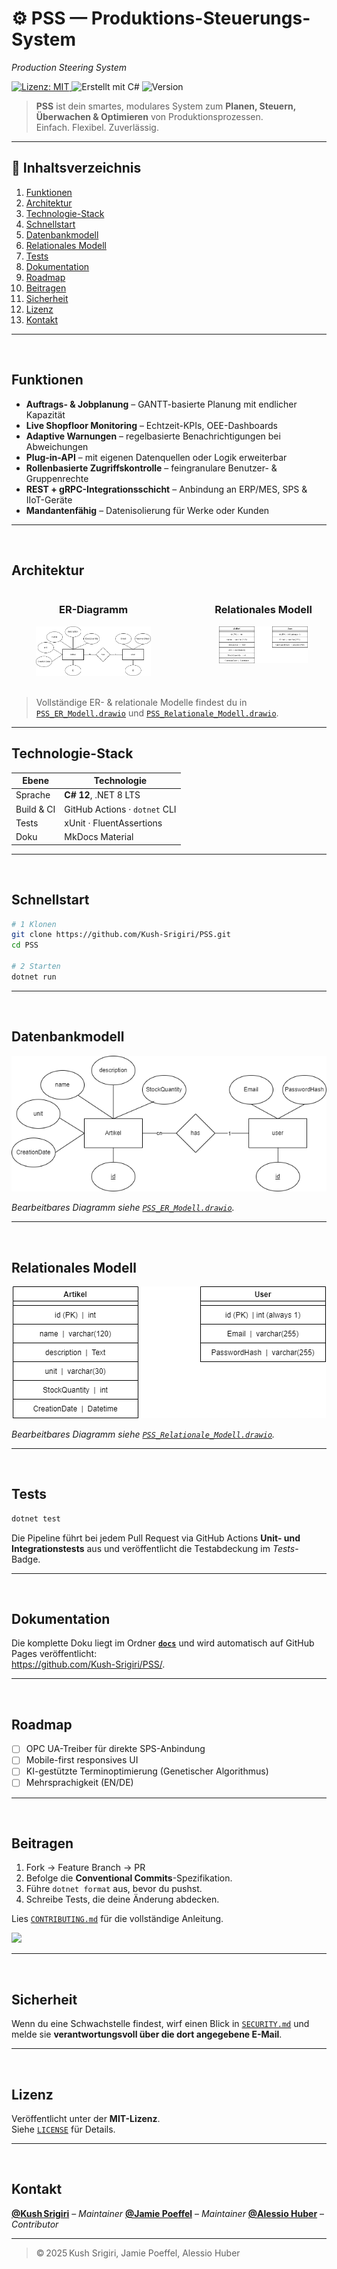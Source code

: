 # ⚙️ PSS — Produktions-Steuerungs-System  
*Production Steering System*

<p align="left">
  <a href="https://github.com/Kush-Srigiri/PSS/blob/main/LICENSE">
    <img alt="Lizenz: MIT" src="https://img.shields.io/badge/license-MIT-blue.svg">
  </a>
  <img alt="Erstellt mit C#" src="https://img.shields.io/badge/made%20with-C%23-239120?logo=c-sharp&logoColor=fff">
  <img alt="Version" src="https://img.shields.io/github/v/release/Kush-Srigiri/PSS?include_prereleases">
</p>

> **PSS** ist dein smartes, modulares System zum **Planen, Steuern, Überwachen & Optimieren** von Produktionsprozessen.  
> Einfach. Flexibel. Zuverlässig.

---

## 📑 Inhaltsverzeichnis
1. [Funktionen](#funktionen)
2. [Architektur](#architektur)
3. [Technologie-Stack](#technologie-stack)
4. [Schnellstart](#schnellstart)
5. [Datenbankmodell](#datenbankmodell)
6. [Relationales Modell](#relationales-modell)
7. [Tests](#tests)
8. [Dokumentation](#dokumentation)
9. [Roadmap](#roadmap)
10. [Beitragen](#beitragen)
11. [Sicherheit](#sicherheit)
12. [Lizenz](#lizenz)
13. [Kontakt](#kontakt)

---
<br>

## Funktionen
- **Auftrags- & Jobplanung** – GANTT-basierte Planung mit endlicher Kapazität  
- **Live Shopfloor Monitoring** – Echtzeit-KPIs, OEE-Dashboards  
- **Adaptive Warnungen** – regelbasierte Benachrichtigungen bei Abweichungen  
- **Plug-in-API** – mit eigenen Datenquellen oder Logik erweiterbar  
- **Rollenbasierte Zugriffskontrolle** – feingranulare Benutzer- & Gruppenrechte  
- **REST + gRPC-Integrationsschicht** – Anbindung an ERP/MES, SPS & IIoT-Geräte  
- **Mandantenfähig** – Datenisolierung für Werke oder Kunden  

---
<br>

## Architektur 

<div style="display: flex; justify-content: center; gap: 40px;">
  <div style="text-align: center;">
    <h3>ER-Diagramm</h3>
    <img src="https://raw.githubusercontent.com/Kush-Srigiri/PSS/main/PSS_ER_Modell.png" alt="ER-Diagramm" style="max-width: 70%; height: auto;">
  </div>
  <div style="text-align: center;">
    <h3>Relationales Modell</h3>
    <img src="https://raw.githubusercontent.com/Kush-Srigiri/PSS/main/PSS_Relationale_Modell.png" alt="Relationales Modell" style="max-width: 70%; height: auto;">
  </div>
</div>

<br>

> Vollständige ER- & relationale Modelle findest du in  
> [`PSS_ER_Modell.drawio`](./PSS_ER_Modell.drawio) und [`PSS_Relationale_Modell.drawio`](./PSS_Relationale_Modell.drawio).
---

## Technologie-Stack
| Ebene  | Technologie |
|--------|-------------|
| Sprache | **C# 12**, .NET 8 LTS |
| Build & CI | GitHub Actions · `dotnet` CLI |
| Tests | xUnit · FluentAssertions |
| Doku | MkDocs Material |

---
<br>

## Schnellstart 
```bash
# 1 Klonen
git clone https://github.com/Kush-Srigiri/PSS.git
cd PSS

# 2 Starten
dotnet run
```


---
<br>


## Datenbankmodell

<p align="center">
  <img src="https://raw.githubusercontent.com/Kush-Srigiri/PSS/main/PSS_ER_Modell.png" alt="ER Diagramm">
</p>


*Bearbeitbares Diagramm siehe [`PSS_ER_Modell.drawio`](./PSS_ER_Modell.drawio).*

---
<br>

## Relationales Modell

<p align="center">
  <img src="https://raw.githubusercontent.com/Kush-Srigiri/PSS/main/PSS_Relationale_Modell.png" alt="Relational Model">
</p>


*Bearbeitbares Diagramm siehe [`PSS_Relationale_Modell.drawio`](./PSS_Relationale_Modell.drawio).*

---
<br>

## Tests 
```bash
dotnet test
```
Die Pipeline führt bei jedem Pull Request via GitHub Actions **Unit- und Integrationstests** aus und veröffentlicht die Testabdeckung im *Tests*-Badge.

---
<br>

## Dokumentation
Die komplette Doku liegt im Ordner **[`docs`](./docs)** und wird automatisch auf GitHub Pages veröffentlicht: <br>
<https://github.com/Kush-Srigiri/PSS/>.

---
<br>

## Roadmap
- [ ] OPC UA-Treiber für direkte SPS-Anbindung
- [ ] Mobile-first responsives UI  
- [ ] KI-gestützte Terminoptimierung (Genetischer Algorithmus)  
- [ ] Mehrsprachigkeit (EN/DE)  

---
<br>

## Beitragen
1. Fork → Feature Branch → PR  
2. Befolge die **Conventional Commits**-Spezifikation.  
3. Führe `dotnet format` aus, bevor du pushst.  
4. Schreibe Tests, die deine Änderung abdecken.

Lies [`CONTRIBUTING.md`](CONTRIBUTING.md) für die vollständige Anleitung.

<a href="https://github.com/kush-srigiri/pss/graphs/contributors">
  <img src="https://contrib.rocks/image?&columns=25&max=10000&&repo=kush-srigiri/pss" />
</a>

---
<br>

## Sicherheit
Wenn du eine Schwachstelle findest, wirf einen Blick in [`SECURITY.md`](SECURITY.md) und melde sie **verantwortungsvoll über die dort angegebene E-Mail**. 

---
<br>

## Lizenz
Veröffentlicht unter der **MIT-Lizenz**.  
Siehe [`LICENSE`](LICENSE) für Details.

---
<br>

## Kontakt
[**@Kush Srigiri**](https://github.com/Kush-Srigiri) – *Maintainer* 
[**@Jamie Poeffel**](https://github.com/Jamie-Poeffel) – *Maintainer* 
[**@Alessio Huber**](https://github.com/Alessio-Huber) – *Contributor* 

---

> © 2025 Kush Srigiri, Jamie Poeffel, Alessio Huber



